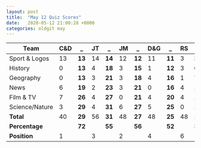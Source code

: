 ```yaml
---
layout: post
title:  "May 12 Quiz Scores"
date:   2020-05-12 21:00:28 +0000
categories: oldgit may
---
```


Team           | C&D      | _ | JT      | _ | JM      | _ | D&G     | _ | RS      | _ | JH      | _ |
---------------|----------|---|---------|---|---------|---|---------|---|---------|---|---------|---|
Sport & Logos  | 13  | **13** | 14 | **14** | 12 | **12** | 11 | **11** |  3 |  **3** |  0 |  **0** |
History        |  0  | **13** |  4 | **18** |  3 | **15** |  1 | **12** |  3 |  **6** |  2 |  **2** |
Geography      |  0  | **13** |  3 | **21** |  3 | **18** |  4 | **16** |  1 |  **7** |  3 |  **5** |
News           |  6  | **19** |  2 | **23** |  3 | **21** |  0 | **16** |  4 | **11** |  4 |  **9** |
Film & TV      |  7  | **26** |  4 | **27** |  0 | **21** |  4 | **20** |  4 | **15** |  5 | **14** |
Science/Nature |  3  | **29** |  4 | **31** |  6 | **27** |  5 | **25** |  0 | **15** |  4 | **18** |
**Total**      | 40  | **29** | 56 | **31** | 48 | **27** | 48 | **25** | 48 | **15** | 40 | **18** |
**Percentage** |     | **72** |    | **55** |    | **56** |    | **52** |    | **31** |    | **45** |
**Position**   |  1  |        |  3 |        |  2 |        |  4 |        |  6 |        |  5 |        |

